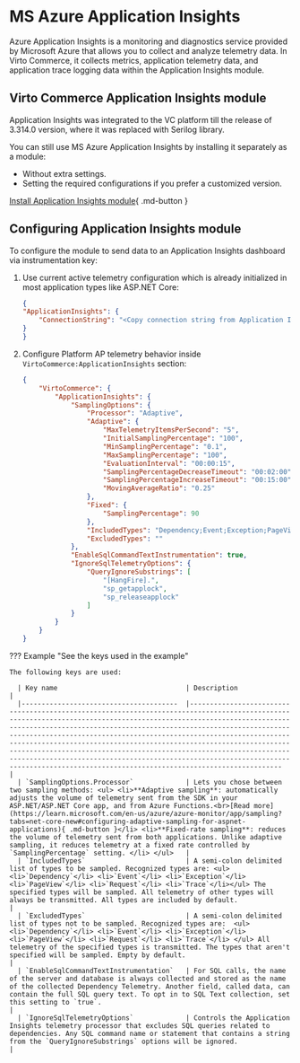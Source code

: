 # MS Azure Application Insights 

Azure Application Insights is a monitoring and diagnostics service provided by Microsoft Azure that allows you to collect and analyze telemetry data. In Virto Commerce, it collects metrics, application telemetry data, and application trace logging data within the Application Insights module.

## Virto Commerce Application Insights module

Application Insights was integrated to the VC platform till the release of 3.314.0 version, where it was replaced with Serilog library. 

You can still use MS Azure Application Insights by installing it separately as a module:

* Without extra settings.
* Setting the required configurations if you prefer a customized version.

[Install Application Insights module](https://github.com/VirtoCommerce/vc-module-app-insights/releases){ .md-button }

## Configuring Application Insights module

To configure the module to send data to an Application Insights dashboard via instrumentation key: 

1. Use current active telemetry configuration which is already initialized in most application types like ASP.NET Core:
    ```JSON
    {
    "ApplicationInsights": {
        "ConnectionString": "<Copy connection string from Application Insights Resource Overview>"
    }
    }
    ```

1. Configure Platform AP telemetry behavior inside `VirtoCommerce:ApplicationInsights` section: 
    ```JSON
    {
        "VirtoCommerce": {
            "ApplicationInsights": {
                "SamplingOptions": {
                    "Processor": "Adaptive",
                    "Adaptive": {
                        "MaxTelemetryItemsPerSecond": "5",
                        "InitialSamplingPercentage": "100",
                        "MinSamplingPercentage": "0.1",
                        "MaxSamplingPercentage": "100",
                        "EvaluationInterval": "00:00:15",
                        "SamplingPercentageDecreaseTimeout": "00:02:00",
                        "SamplingPercentageIncreaseTimeout": "00:15:00",
                        "MovingAverageRatio": "0.25"
                    },
                    "Fixed": {
                        "SamplingPercentage": 90
                    },
                    "IncludedTypes": "Dependency;Event;Exception;PageView;Request;Trace",
                    "ExcludedTypes": ""
                },
                "EnableSqlCommandTextInstrumentation": true,
                "IgnoreSqlTelemetryOptions": {
                    "QueryIgnoreSubstrings": [
                        "[HangFire].",
                        "sp_getapplock",
                        "sp_releaseapplock"
                    ]
                }
            }
        }
    }
    ```


??? Example "See the keys used in the example"

    The following keys are used:

      | Key name                              	| Description                                                                                                                                                                                                                                                                                                                                                                                                                                                                                                                                                                                           	|
      |---------------------------------------	|-------------------------------------------------------------------------------------------------------------------------------------------------------------------------------------------------------------------------------------------------------------------------------------------------------------------------------------------------------------------------------------------------------------------------------------------------------------------------------------------------------------------------------------------------------------------------------------------------------	|
      | `SamplingOptions.Processor`           	| Lets you chose between two sampling methods: <ul> <li>**Adaptive sampling**: automatically adjusts the volume of telemetry sent from the SDK in your ASP.NET/ASP.NET Core app, and from Azure Functions.<br>[Read more](https://learn.microsoft.com/en-us/azure/azure-monitor/app/sampling?tabs=net-core-new#configuring-adaptive-sampling-for-aspnet-applications){ .md-button }</li> <li>**Fixed-rate sampling**: reduces the volume of telemetry sent from both applications. Unlike adaptive sampling, it reduces telemetry at a fixed rate controlled by `SamplingPercentage` setting. </li> </ul> 	|
      | `IncludedTypes`                       	| A semi-colon delimited list of types to be sampled. Recognized types are: <ul> <li>`Dependency`</li> <li>`Event`</li> <li>`Exception`</li> <li>`PageView`</li> <li>`Request`</li> <li>`Trace`</li></ul> The specified types will be sampled. All telemetry of other types will always be transmitted. All types are included by default.                                                                                                                                                                                                                                                            	|
      | `ExcludedTypes`                       	| A semi-colon delimited list of types not to be sampled. Recognized types are:  <ul> <li>`Dependency`</li> <li>`Event`</li> <li>`Exception`</li> <li>`PageView`</li> <li>`Request`</li> <li>`Trace`</li> </ul> All telemetry of the specified types is transmitted. The types that aren't specified will be sampled. Empty by default.                                                                                                                                                                                                                                                                 	|
      | `EnableSqlCommandTextInstrumentation` 	| For SQL calls, the name of the server and database is always collected and stored as the name of the collected Dependency Telemetry. Another field, called data, can contain the full SQL query text. To opt in to SQL Text collection, set this setting to `true`.                                                                                                                                                                                                                                                                                                                                   	|
      | `IgnoreSqlTelemetryOptions`           	| Controls the Application Insights telemetry processor that excludes SQL queries related to dependencies. Any SQL command name or statement that contains a string from the `QueryIgnoreSubstrings` options will be ignored.                                                                                                                                                                                                                                                                                                                                                                           	|
 </details>



